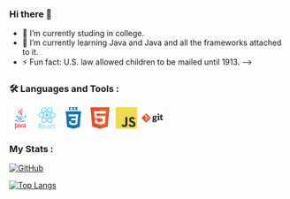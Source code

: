 ### Hi there 👋
- 🔭 I’m currently studing in college.
- 🌱 I’m currently learning Java and Java and all the frameworks attached to it.
- ⚡ Fun fact: U.S. law allowed children to be mailed until 1913.
-->
### :hammer_and_wrench: Languages and Tools :

<div>
  <img src="https://github.com/devicons/devicon/blob/master/icons/java/java-original-wordmark.svg" title="Java" alt="Java" width="40" height="40"/>&nbsp;
  <img src="https://github.com/devicons/devicon/blob/master/icons/react/react-original-wordmark.svg" title="React" alt="React" width="40" height="40"/>&nbsp;
  <img src="https://github.com/devicons/devicon/blob/master/icons/css3/css3-plain-wordmark.svg"  title="CSS3" alt="CSS" width="40" height="40"/>&nbsp;
  <img src="https://github.com/devicons/devicon/blob/master/icons/html5/html5-original.svg" title="HTML5" alt="HTML" width="40" height="40"/>&nbsp;
  <img src="https://github.com/devicons/devicon/blob/master/icons/javascript/javascript-original.svg" title="JavaScript" alt="JavaScript" width="40" height="40"/>&nbsp;
  <img src="https://github.com/devicons/devicon/blob/master/icons/git/git-original-wordmark.svg" title="Git" **alt="Git" width="40" height="40"/>
</div>

###  My Stats :
[![GitHub](http://github-readme-streak-stats.herokuapp.com?user=Fl1s&theme=dark&background=000000)](https://git.io/streak-stats)

[![Top Langs](https://github-readme-stats.vercel.app/api/top-langs/?username=Fl1s&layout=compact&theme=vision-friendly-dark)](https://github.com/anuraghazra/github-readme-stats)

